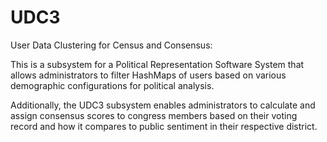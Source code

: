 # UDC3
User Data Clustering for Census and Consensus:

This is a subsystem for a Political Representation Software System that allows administrators to filter HashMaps of users 
based on various demographic configurations for political analysis. 

Additionally, the UDC3 subsystem enables administrators to calculate and assign consensus scores to congress members based on
their voting record and how it compares to public sentiment in their respective district. 
